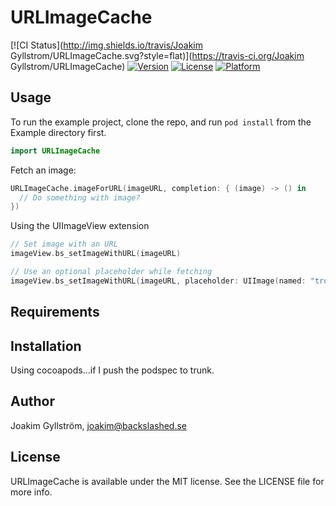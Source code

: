 # URLImageCache

[![CI Status](http://img.shields.io/travis/Joakim Gyllstrom/URLImageCache.svg?style=flat)](https://travis-ci.org/Joakim Gyllstrom/URLImageCache)
[![Version](https://img.shields.io/cocoapods/v/URLImageCache.svg?style=flat)](http://cocoapods.org/pods/URLImageCache)
[![License](https://img.shields.io/cocoapods/l/URLImageCache.svg?style=flat)](http://cocoapods.org/pods/URLImageCache)
[![Platform](https://img.shields.io/cocoapods/p/URLImageCache.svg?style=flat)](http://cocoapods.org/pods/URLImageCache)

## Usage

To run the example project, clone the repo, and run `pod install` from the Example directory first.<br />
```swift
import URLImageCache
```

Fetch an image:
```swift
URLImageCache.imageForURL(imageURL, completion: { (image) -> () in
  // Do something with image?
})
```

Using the UIImageView extension
```swift
// Set image with an URL
imageView.bs_setImageWithURL(imageURL)

// Use an optional placeholder while fetching
imageView.bs_setImageWithURL(imageURL, placeholder: UIImage(named: "troll"))
```


## Requirements

## Installation

Using cocoapods...if I push the podspec to trunk.

## Author

Joakim Gyllström, joakim@backslashed.se

## License

URLImageCache is available under the MIT license. See the LICENSE file for more info.
